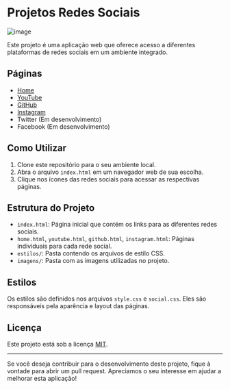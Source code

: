 # Projetos Redes Sociais
![image](https://github.com/htadmg/projeto-social/assets/124289385/0fc4e87e-f580-4531-9a56-254600edeb2f)

Este projeto é uma aplicação web que oferece acesso a diferentes plataformas de redes sociais em um ambiente integrado.

## Páginas

- [Home](home.html)
- [YouTube](youtube.html)
- [GitHub](github.html)
- [Instagram](instagram.html)
- Twitter (Em desenvolvimento)
- Facebook (Em desenvolvimento)

## Como Utilizar

1. Clone este repositório para o seu ambiente local.
2. Abra o arquivo `index.html` em um navegador web de sua escolha.
3. Clique nos ícones das redes sociais para acessar as respectivas páginas.

## Estrutura do Projeto

- `index.html`: Página inicial que contém os links para as diferentes redes sociais.
- `home.html`, `youtube.html`, `github.html`, `instagram.html`: Páginas individuais para cada rede social.
- `estilos/`: Pasta contendo os arquivos de estilo CSS.
- `imagens/`: Pasta com as imagens utilizadas no projeto.

## Estilos

Os estilos são definidos nos arquivos `style.css` e `social.css`. Eles são responsáveis pela aparência e layout das páginas.

## Licença

Este projeto está sob a licença [MIT](LICENSE).

---

Se você deseja contribuir para o desenvolvimento deste projeto, fique à vontade para abrir um pull request. Apreciamos o seu interesse em ajudar a melhorar esta aplicação!

